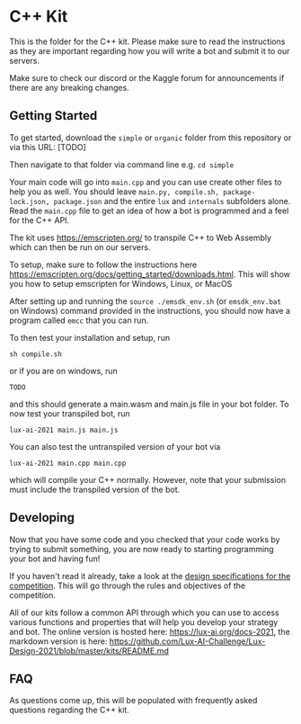# C++ Kit

This is the folder for the C++ kit. Please make sure to read the instructions as they are important regarding how you will write a bot and submit it to our servers.

Make sure to check our discord or the Kaggle forum for announcements if there are any breaking changes.

## Getting Started

To get started, download the `simple` or `organic` folder from this repository or via this URL: [TODO]

Then navigate to that folder via command line e.g. `cd simple`

Your main code will go into `main.cpp` and you can use create other files to help you as well. You should leave `main.py, compile.sh, package-lock.json, package.json` and the entire `lux` and `internals` subfolders alone. Read the `main.cpp` file to get an idea of how a bot is programmed and a feel for the C++ API.

The kit uses https://emscripten.org/ to transpile C++ to Web Assembly which can then be run on our servers.

To setup, make sure to follow the instructions here https://emscripten.org/docs/getting_started/downloads.html. This will show you how to setup emscripten for Windows, Linux, or MacOS

After setting up and running the `source ./emsdk_env.sh` (or `emsdk_env.bat` on Windows) command provided in the instructions, you should now have a program called `emcc` that you can run. 

To then test your installation and setup, run 

```
sh compile.sh
```

or if you are on windows, run

```
TODO
```

and this should generate a main.wasm and main.js file in your bot folder. To now test your transpiled bot, run

```
lux-ai-2021 main.js main.js
```

You can also test the untranspiled version of your bot via

```
lux-ai-2021 main.cpp main.cpp
```

which will compile your C++ normally. However, note that your submission must include the transpiled version of the bot.

## Developing

Now that you have some code and you checked that your code works by trying to submit something, you are now ready to starting programming your bot and having fun!

If you haven't read it already, take a look at the [design specifications for the competition](https://lux-ai.org/specs-2021). This will go through the rules and objectives of the competition.

All of our kits follow a common API through which you can use to access various functions and properties that will help you develop your strategy and bot. The online version is hosted here: https://lux-ai.org/docs-2021, the markdown version is here: https://github.com/Lux-AI-Challenge/Lux-Design-2021/blob/master/kits/README.md

## FAQ

As questions come up, this will be populated with frequently asked questions regarding the C++ kit.